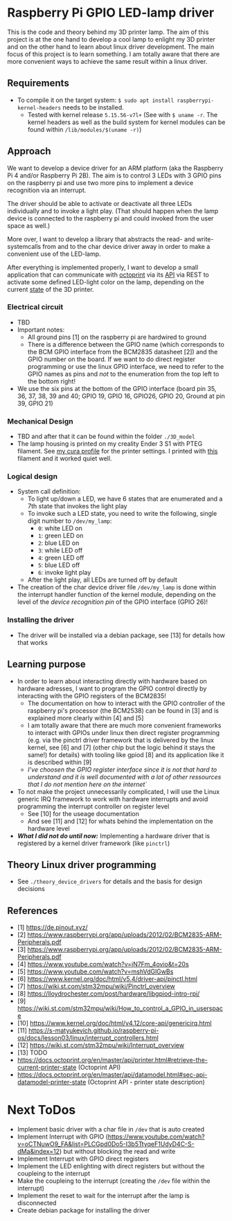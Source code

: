 # Raspberry Pi GPIO LED-lamp driver
This is the code and theory behind my 3D printer lamp. The aim of this project is at the one hand to develop a cool lamp to enlight my 3D printer and on the other hand to learn about linux driver development.
The main focus of this project is to learn something. I am totally aware that there are more convenient ways to achieve the same result within a linux driver.

## Requirements
+ To compile it on the target system: `$ sudo apt install raspberrypi-kernel-headers` needs to be installed.
    - Tested with kernel release `5.15.56-v7l+` (See with `$ uname -r`. The kernel headers as well as the build system for kernel modules can be found within `/lib/modules/$(uname -r)`)

## Approach
We want to develop a device driver for an ARM platform (aka the Raspberry Pi 4 and/or Raspberry Pi 2B). The aim is to control 3 LEDs with 3 GPIO pins on the raspberry pi and use two more pins to implement a device recognition via an interrupt.

The driver should be able to activate or deactivate all three LEDs individually and to invoke a light play. (That should happen when the lamp device is connected to the raspberry pi and could invoked from the user space as well.)

More over, I want to develop a library that abstracts the read- and write-systemcalls from and to the char device driver away in order to make a convenient use of the LED-lamp.

After everything is implemented properly, I want to develop a small application that can communicate with [octoprint](https://octoprint.org/) via its [API](https://docs.octoprint.org/en/master/api/printer.html#retrieve-the-current-printer-state) via REST to activate some defined LED-light color on the lamp, depending on the current [state](https://docs.octoprint.org/en/master/api/datamodel.html#sec-api-datamodel-printer-state) of the 3D printer. 

### Electrical circuit
+ TBD
+ Important notes:
    - All ground pins [1] on the raspberry pi are hardwired to ground
    - There is a difference between the GPIO name (which corresponds to the BCM GPIO interface from the BCM2835 datasheet [2]) and the GPIO number on the board. If we want to do direct register programming or use the linux GPIO interface, we need to refer to the GPIO names as pins and *not* to the enumeration from the top left to the bottom right!
+ We use the six pins at the bottom of the GPIO interface (board pin 35, 36, 37, 38, 39 and 40; GPIO 19, GPIO 16, GPIO26, GPIO 20, Ground at pin 39, GPIO 21)

### Mechanical Design
+ TBD and after that it can be found within the folder `./3D_model`
+ The lamp housing is printed on my creality Ender 3 S1 with PTEG filament. See [my cura profile](https://github.com/jweber94/3d_printing/blob/master/cura_profiles/221108_ender3s1_pteg_profile.curaprofile) for the printer settings. I printed with [this](https://www.amazon.de/GEEETECH-Filament-Spool-3D-Drucker-Schwarz/dp/B08BZPZRFK) filament and it worked quiet well.

### Logical design
+ System call definition:
    - To light up/down a LED, we have 6 states that are enumerated and a 7th state that invokes the light play
    - To invoke such a LED state, you need to write the following, single digit number to `/dev/my_lamp`:
        * `0`: white LED on
        * `1`: green LED on
        * `2`: blue LED on
        * `3`: while LED off
        * `4`: green LED off
        * `5`: blue LED off
        * `6`: invoke light play
    - After the light play, all LEDs are turned off by default 
+ The creation of the char device driver file `/dev/my_lamp` is done within the interrupt handler function of the kernel module, depending on the level of the _device recognition pin_ of the GPIO interface (GPIO 26)!

### Installing the driver
+ The driver will be installed via a debian package, see [13] for details how that works

## Learning purpose
+ In order to learn about interacting directly with hardware based on hardware adresses, I want to program the GPIO control directly by interacting with the GPIO registers of the BCM2835!
    - The documentation on how to interact with the GPIO controller of the raspberry pi's processor (the BCM2538) can be found in [3] and is explained more clearly within [4] and [5]
    - I am totally aware that there are much more convenient frameworks to interact with GPIOs under linux then direct register programming (e.g. via the pinctrl driver framework that is delivered by the linux kernel, see [6] and [7] (other chip but the logic behind it stays the same!) for details) with tooling like gpiod [8] and its application like it is described within [9]
    - _I've choosen the GPIO register interface since it is not that hard to understand and it is well documented with a lot of other ressources that I do not mention here on the internet`_
+ To not make the project unnecessarily complicated, I will use the Linux generic IRQ framework to work with hardware interrupts and avoid programming the interrupt controller on register level
    - See [10] for the useage documentation
    - And see [11] and [12] for whats behind the implementation on the hardware level
+ ***What I did not do until now:*** Implementing a hardware driver that is registered by a kernel driver framework (like `pinctrl`) 

## Theory Linux driver programming
+ See `./theory_device_drivers` for details and the basis for design decisions

## References
+ [1] https://de.pinout.xyz/
+ [2] https://www.raspberrypi.org/app/uploads/2012/02/BCM2835-ARM-Peripherals.pdf
+ [3] https://www.raspberrypi.org/app/uploads/2012/02/BCM2835-ARM-Peripherals.pdf
+ [4] https://www.youtube.com/watch?v=jN7Fm_4ovio&t=20s
+ [5] https://www.youtube.com/watch?v=mshVdGlGwBs
+ [6] https://www.kernel.org/doc/html/v5.4/driver-api/pinctl.html
+ [7] https://wiki.st.com/stm32mpu/wiki/Pinctrl_overview
+ [8] https://lloydrochester.com/post/hardware/libgpiod-intro-rpi/
+ [9] https://wiki.st.com/stm32mpu/wiki/How_to_control_a_GPIO_in_userspace
+ [10] https://www.kernel.org/doc/html/v4.12/core-api/genericirq.html
+ [11] https://s-matyukevich.github.io/raspberry-pi-os/docs/lesson03/linux/interrupt_controllers.html
+ [12] https://wiki.st.com/stm32mpu/wiki/Interrupt_overview
+ [13] TODO
+ https://docs.octoprint.org/en/master/api/printer.html#retrieve-the-current-printer-state (Octoprint API)
+ https://docs.octoprint.org/en/master/api/datamodel.html#sec-api-datamodel-printer-state (Octoprint API - printer state description)

# Next ToDos
+ Implement basic driver with a char file in `/dev` that is auto created
+ Implement Interrupt with GPIO (https://www.youtube.com/watch?v=oCTNuwO9_FA&list=PLCGpd0Do5-I3b5TtyqeF1UdyD4C-S-dMa&index=12) but without blocking the read and write
+ Implement Interrupt with GPIO direct registers
+ Implement the LED enlighting with direct registers but without the coupleing to the interrupt
+ Make the coupleing to the interrupt (creating the `/dev` file within the interrupt)
+ Implement the reset to wait for the interrupt after the lamp is disconnected
+ Create debian package for installing the driver